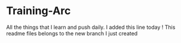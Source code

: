 # Training-Arc
All the things that I learn and push daily.
I added this line today !
This readme files belongs to the new branch I just created
